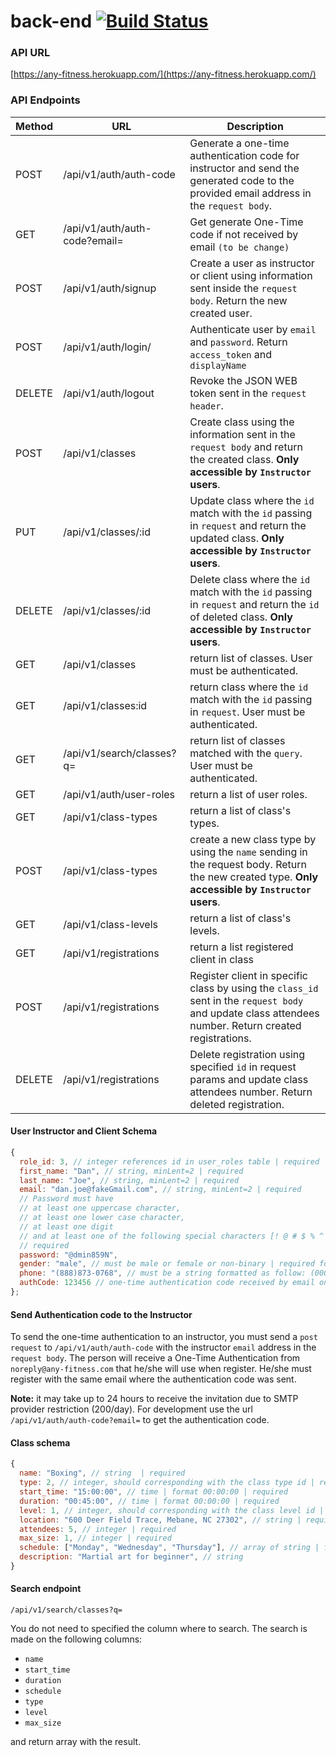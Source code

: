 # back-end [![Build Status](https://travis-ci.com/BW-Anywhere-Fitness-1/back-end.svg?branch=dev)](https://travis-ci.com/BW-Anywhere-Fitness-1/back-end)

### API URL

[https://any-fitness.herokuapp.com/](https://any-fitness.herokuapp.com/)

### API Endpoints

| Method | URL                           | Description                                                                                                                                           |
| ------ | ----------------------------- | ----------------------------------------------------------------------------------------------------------------------------------------------------- |
| POST   | /api/v1/auth/auth-code        | Generate a one-time authentication code for instructor and send the generated code to the provided email address in the `request body`.               |
| GET    | /api/v1/auth/auth-code?email= | Get generate One-Time code if not received by email `(to be change)`                                                                                  |
| POST   | /api/v1/auth/signup           | Create a user as instructor or client using information sent inside the `request body`. Return the new created user.                                  |
| POST   | /api/v1/auth/login/           | Authenticate user by `email` and `password`. Return `access_token` and `displayName`                                                                  |
| DELETE | /api/v1/auth/logout           | Revoke the JSON WEB token sent in the `request header`.                                                                                               |
| POST   | /api/v1/classes               | Create class using the information sent in the `request body` and return the created class. **Only accessible by `Instructor` users**.                |
| PUT    | /api/v1/classes/:id           | Update class where the `id` match with the `id` passing in `request` and return the updated class. **Only accessible by `Instructor` users**.         |
| DELETE | /api/v1/classes/:id           | Delete class where the `id` match with the `id` passing in `request` and return the `id` of deleted class. **Only accessible by `Instructor` users**. |
| GET    | /api/v1/classes               | return list of classes. User must be authenticated.                                                                                                   |
| GET    | /api/v1/classes:id            | return class where the `id` match with the `id` passing in `request`. User must be authenticated.                                                     |
| GET    | /api/v1/search/classes?q=     | return list of classes matched with the `query`. User must be authenticated.                                                                          |
| GET    | /api/v1/auth/user-roles       | return a list of user roles.                                                                                                                          |
| GET    | /api/v1/class-types           | return a list of class's types.                                                                                                                       |
| POST   | /api/v1/class-types           | create a new class type by using the `name` sending in the request body. Return the new created type. **Only accessible by `Instructor` users**.      |
| GET    | /api/v1/class-levels          | return a list of class's levels.                                                                                                                      |
| GET    | /api/v1/registrations         | return a list registered client in class                                                                                                              |
| POST   | /api/v1/registrations         | Register client in specific class by using the `class_id` sent in the `request body` and update class attendees number. Return created registrations. |
| DELETE | /api/v1/registrations         | Delete registration using specified `id` in request params and update class attendees number. Return deleted registration.                            |

#### User Instructor and Client Schema

```javascript
{
  role_id: 3, // integer references id in user_roles table | required
  first_name: "Dan", // string, minLent=2 | required
  last_name: "Joe", // string, minLent=2 | required
  email: "dan.joe@fakeGmail.com", // string, minLent=2 | required
  // Password must have
  // at least one uppercase character,
  // at least one lower case character,
  // at least one digit
  // and at least one of the following special characters [! @ # $ % ^ & *]
  // required
  password: "@dmin859N",
  gender: "male", // must be male or female or non-binary | required for instructor not for client
  phone: "(888)873-0768", // must be a string formatted as follow: (000)000-0000 | required for instructor not for client
  authCode: 123456 // one-time authentication code received by email only for instructor users.
};
```

#### Send Authentication code to the Instructor

To send the one-time authentication to an instructor, you must send a `post request` to `/api/v1/auth/auth-code` with the instructor `email` address in the `request body`. The person will receive a One-Time Authentication from `noreply@any-fitness.com` that he/she will use when register. He/she must register with the same email where the authentication code was sent.

**Note:** it may take up to 24 hours to receive the invitation due to SMTP provider restriction (200/day). For development use the url `/api/v1/auth/auth-code?email=` to get the authentication code.

#### Class schema

```javascript
{
  name: "Boxing", // string  | required
  type: 2, // integer, should corresponding with the class type id | required
  start_time: "15:00:00", // time | format 00:00:00 | required
  duration: "00:45:00", // time | format 00:00:00 | required
  level: 1, // integer, should corresponding with the class level id | required
  location: "600 Deer Field Trace, Mebane, NC 27302", // string | required
  attendees: 5, // integer | required
  max_size: 1, // integer | required
  schedule: ["Monday", "Wednesday", "Thursday"], // array of string | format: day with first character in capital
  description: "Martial art for beginner", // string
}
```

#### Search endpoint

`/api/v1/search/classes?q=`

You do not need to specified the column where to search. The search is made on the following columns:

- `name`
- `start_time`
- `duration`
- `schedule`
- `type`
- `level`
- `max_size`

and return array with the result.
